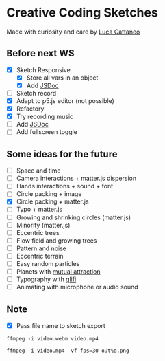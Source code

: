 # Creative Coding Sketches

Made with curiosity and care by [Luca Cattaneo](https://www.instagram.com/lucacattan3o/)

## Before next WS
- [x] Sketch Responsive
  - [x] Store all vars in an object
  - [x] Add [JSDoc](https://jsdoc.app/)
- [ ] Sketch record
 - [x] Adapt to p5.js editor (not possible)
 - [x] Refactory
 - [x] Try recording music
 - [ ] Add [JSDoc](https://jsdoc.app/)
- [ ] Add fullscreen toggle

## Some ideas for the future

- [ ] Space and time
- [ ] Camera interactions + matter.js dispersion
- [ ] Hands interactions + sound + font
- [ ] Circle packing + image
- [x] Circle packing + matter.js
- [ ] Typo + matter.js
- [ ] Growing and shrinking circles (matter.js)
- [ ] Minority (matter.js)
- [ ] Eccentric trees
- [ ] Flow field and growing trees
- [ ] Pattern and noise
- [ ] Eccentric terrain
- [ ] Easy random particles
- [ ] Planets with [mutual attraction](https://www.youtube.com/watch?v=GjbKsOkN1Oc)
- [ ] Typography with [glifi](https://www.domestika.org/it/courses/2729-coding-creativo-realizza-visual-con-javascript/units/9672-tipo-di-schizzo#course_lesson_28444)
- [ ] Animating with microphone or audio sound

## Note

- [x] Pass file name to sketch export

`ffmpeg -i video.webm video.mp4`

`ffmpeg -i video.mp4 -vf fps=30 out%d.png`
